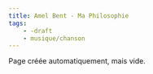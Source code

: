 ```yaml
---
title: Amel Bent - Ma Philosophie
tags:
    - -draft
    - musique/chanson
---
```


Page créée automatiquement, mais vide.
